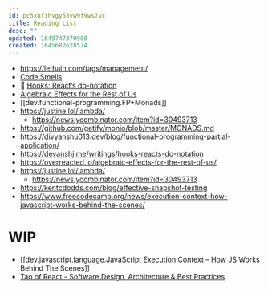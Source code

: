 ```yaml
---
id: pc5x8fihvgy53vw9f9ws7vc
title: Reading List
desc: ""
updated: 1649747370908
created: 1645682628574
---
```


- https://lethain.com/tags/management/
- [Code Smells](https://refactoring.guru/refactoring/smells)
- 🌟 [Hooks: React’s do-notation](https://devanshj.me/writings/hooks-reacts-do-notation)
- [Algebraic Effects for the Rest of Us](https://overreacted.io/algebraic-effects-for-the-rest-of-us/)
- [[dev.functional-programming.FP+Monads]]
- https://justine.lol/lambda/
  - https://news.ycombinator.com/item?id=30493713
- https://github.com/getify/monio/blob/master/MONADS.md
- https://divyanshu013.dev/blog/functional-programming-partial-application/
- https://devanshj.me/writings/hooks-reacts-do-notation
- https://overreacted.io/algebraic-effects-for-the-rest-of-us/
- https://justine.lol/lambda/
  - https://news.ycombinator.com/item?id=30493713
- https://kentcdodds.com/blog/effective-snapshot-testing
- https://www.freecodecamp.org/news/execution-context-how-javascript-works-behind-the-scenes/

# WIP

- [[dev.javascript.language.JavaScript Execution Context – How JS Works Behind The Scenes]]
- [Tao of React - Software Design, Architecture & Best Practices](https://alexkondov.com/tao-of-react/)
